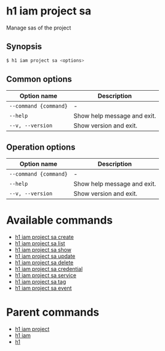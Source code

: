 
# h1 iam project sa

Manage sas of the project

## Synopsis

```bash
$ h1 iam project sa <options>
```

## Common options

| Option name               | Description                 |
| ------------------------- | --------------------------- |
| ```--command {command}``` | -                           |
| ```--help```              | Show help message and exit. |
| ```--v, --version```      | Show version and exit.      |

## Operation options

| Option name               | Description                 |
| ------------------------- | --------------------------- |
| ```--command {command}``` | -                           |
| ```--help```              | Show help message and exit. |
| ```--v, --version```      | Show version and exit.      |

# Available commands

* [h1 iam project sa create](./create/README.md)
* [h1 iam project sa list](./list/README.md)
* [h1 iam project sa show](./show/README.md)
* [h1 iam project sa update](./update/README.md)
* [h1 iam project sa delete](./delete/README.md)
* [h1 iam project sa credential](./credential/README.md)
* [h1 iam project sa service](./service/README.md)
* [h1 iam project sa tag](./tag/README.md)
* [h1 iam project sa event](./event/README.md)

# Parent commands

* [h1 iam project](./../README.md)
* [h1 iam](./../../README.md)
* [h1](./../../../README.md)

